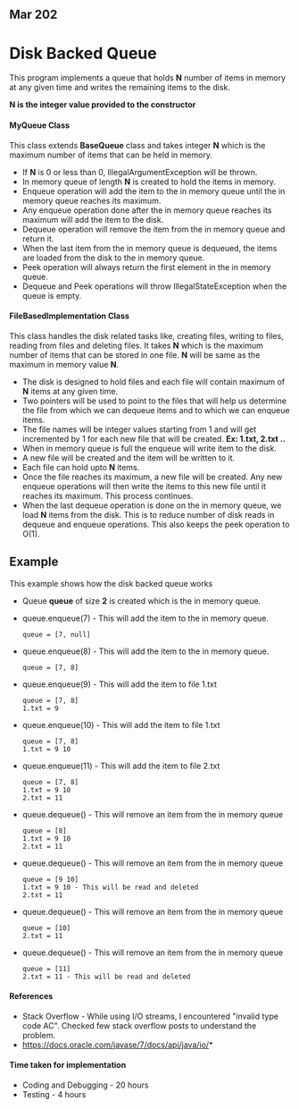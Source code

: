 ## Mar 202

# Disk Backed Queue

This program implements a queue that holds **N** number of items in memory at any given time and writes the remaining items to the disk.

**N is the integer value provided to the constructor**


#### MyQueue Class

This class extends **BaseQueue** class and takes integer **N** which is the maximum number of items that can be held in memory.

* If **N** is 0 or less than 0, IllegalArgumentException will be thrown.
* In memory queue of length **N** is created to hold the items in memory. 
* Enqueue operation will add the item to the in memory queue until the in memory queue reaches its maximum.
* Any enqueue operation done after the in memory queue reaches its maximum will add the item to the disk.
* Dequeue operation will remove the item from the in memory queue and return it.
* When the last item from the in memory queue is dequeued, the items are loaded from the disk to the in memory queue.
* Peek operation will always return the first element in the in memory queue.
* Dequeue and Peek operations will throw IllegalStateException when the queue is empty.

#### FileBasedImplementation Class

This class handles the disk related tasks like, creating files, writing to files, reading from files and deleting files. It takes **N** which is the maximum number of items that can be stored in one file. **N** will be same as the maximum in memory value **N**.

* The disk is designed to hold files and each file will contain maximum of **N** items at any given time.
* Two pointers will be used to point to the files that will help us determine the file from which we can dequeue items and to which we can enqueue items.
* The file names will be integer values starting from 1 and will get incremented by 1 for each new file that will be created. **Ex: 1.txt, 2.txt ..**
* When in memory queue is full the enqueue will write item to the disk.
* A new file will be created and the item will be written to it.
* Each file can hold upto **N** items.
* Once the file reaches its maximum, a new file will be created. Any new enqueue operations will then write the items to this new file until it reaches its maximum. This process continues.
* When the last dequeue operation is done on the in memory queue, we load **N** items from the disk. This is to reduce number of disk reads in dequeue and enqueue operations. This also keeps the peek operation to O(1).

## Example

This example shows how the disk backed queue works

* Queue **queue** of size **2** is created which is the in memory queue.
* queue.enqueue(7) - This will add the item to the in memory queue.

	```
	queue = [7, null]
	```

* queue.enqueue(8) - This will add the item to the in memory queue.

	```
	queue = [7, 8]
	```

* queue.enqueue(9) - This will add the item to file 1.txt

	```
	queue = [7, 8]
	1.txt = 9
	```

* queue.enqueue(10) - This will add the item to file 1.txt

	```
	queue = [7, 8]
	1.txt = 9 10
	```

* queue.enqueue(11) - This will add the item to file 2.txt

	```
	queue = [7, 8]
	1.txt = 9 10
	2.txt = 11
	```

* queue.dequeue() - This will remove an item from the in memory queue

	```
	queue = [8]
	1.txt = 9 10
	2.txt = 11
	```

* queue.dequeue() - This will remove an item from the in memory queue

	```
	queue = [9 10]
	1.txt = 9 10 - This will be read and deleted
	2.txt = 11
	```

* queue.dequeue() - This will remove an item from the in memory queue

	```
	queue = [10]
	2.txt = 11
	```

* queue.dequeue() - This will remove an item from the in memory queue

	```
	queue = [11]
	2.txt = 11 - This will be read and deleted
	```
	
#### References

* Stack Overflow - While using I/O streams, I encountered "invalid type code AC". Checked few stack overflow posts to understand the problem.
* https://docs.oracle.com/javase/7/docs/api/java/io/*

#### Time taken for implementation

* Coding and Debugging - 20 hours
* Testing - 4 hours

